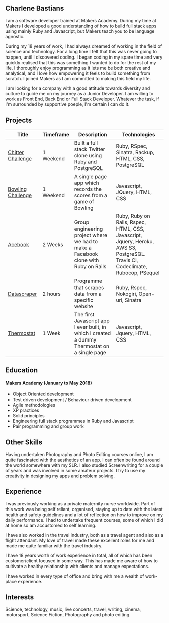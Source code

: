 ## Charlene Bastians

I am a software developer trained at Makers Academy. During my time at Makers I developed a good understanding of how to build full stack apps using mainly Ruby and Javascript, but Makers teach you to be language agnostic.

During my 18 years of work, I had always dreamed of working in the field of science and technology. For a long time I felt that this was never going to happen, until I discovered coding. I began coding in my spare time and very quickly realised that this was something I wanted to do for the rest of my life. I thoroughly enjoy programming as it lets me be both creative and analytical, and I love how empowering it feels to build something from scratch. I joined Makers as I am committed to making this field my life.

I am looking for a company with a good attitude towards diversity and culture to guide me on my journey as a Junior Developer. I am willing to work as Front End, Back End or Full Stack Developer. Whatever the task, if I'm surrounded by supportive poeple, I'm certain I can do it.
<!---
A sentence about who and what you are. Then a sentence about what you've achieved. And then a sentence about what you're looking for: what you would ideally be doing, with whom and in what environment.
 --->

## Projects

| Title | Timeframe | Description  | Technologies |
|---|---|---|---|
| [Chitter Challenge](https://github.com/CharSV5/chitter-challenge.git)  | 1 Weekend | Built a full stack Twitter clone using Ruby and PostgreSQL | Ruby, RSpec, Sinatra, Rackup, HTML, CSS, PostgreSQL |
| [Bowling Challenge](https://github.com/CharSV5/bowling-challenge.git) | 1 Weekend | A single page app which records the scores from a game of Bowling | Javascript, JQuery, HTML, CSS |
| [Acebook](https://github.com/CharSV5/acebook-byte-3) | 2 Weeks | Group engineering project where we had to make a Facebook clone with Ruby on Rails | Ruby, Ruby on Rails, Rspec, HTML, CSS, Javascript, Jquery, Heroku, AWS S3, PostgreSQL. Travis CI, Codeclimate, Rubocop, PSequel |
| [Datascraper](https://github.com/CharSV5/datascraper) | 2 hours | Programme that scrapes data from a specific website | Ruby, Rspec, Nokogiri, Open-uri, Sinatra |
| [Thermostat](https://github.com/CharSV5/Thermostat.js) | 1 Week | The first Javascript app I ever built, in which I created a dummy Thermostat on a single page | Javascript, Jquery, HTML, CSS |



<!---
Descriptive paragraph of how capable you are at this skill and, if relevant, how it has developed.

- Experience
- Achievements
- Evidence

#### Another Skill

Descriptive paragraph of how capable you are at this skill and, if relevant, how it has developed.

- I achieved A during my work at B (job, or otherwise)
- I contributed to the growth of X while doing Y (job, or otherwise)
- I built this, made this, broke this, fixed this, etc.
- A link to some on-line evidence (blogs, videos, articles, etc.)
--->
## Education

#### Makers Academy (January to May 2018)
<!---
- Curious and passionate about code. [PROVIDE EVIDENCE]
- Fast, independent learner [PROVIDE EVIDENCE]
- Great collaborator [PROVIDE EVIDENCE]
--->
- Object Oriented development
- Test driven development / Behaviour driven development
- Agile methodologies
- XP practices
- Solid principles
- Engineering full stack programmes in Ruby and Javascript
- Pair programming and group work

## Other Skills
Having undertaken Photography and Photo Editing courses online, I am quite fascinated with the aesthetics of an app. I can often be found around the world somewhere with my SLR.
I also studied Screenwriting for a couple of years and was involved in some amateur projects. I try to use my creativity in designing my apps and problem solving.

## Experience

I was previously working as a private maternity nurse worldwide. Part of this work was being self reliant, organised, staying up to date with the latest health and safety guidelines and a lot of reflection on how to improve on my daily performance. I had to undertake frequent courses, some of which I did at home so am accustomed to self learning.

I have also worked in the travel industry, both as a travel agent and also as a flight attendant. My love of travel made these excellent roles for me and made me quite familiar with the travel industry.

I have 18 years worth of work experience in total, all of which has been customer/client focused in some way. This has made me aware of how to cultivate a healthy relationship with clients and manage expectations.

I have worked in every type of office and bring with me a wealth of work-place experience.


## Interests

Science, technology, music, live concerts, travel, writing, cinema, motorsport, Science Fiction, Photography and photo editing.
